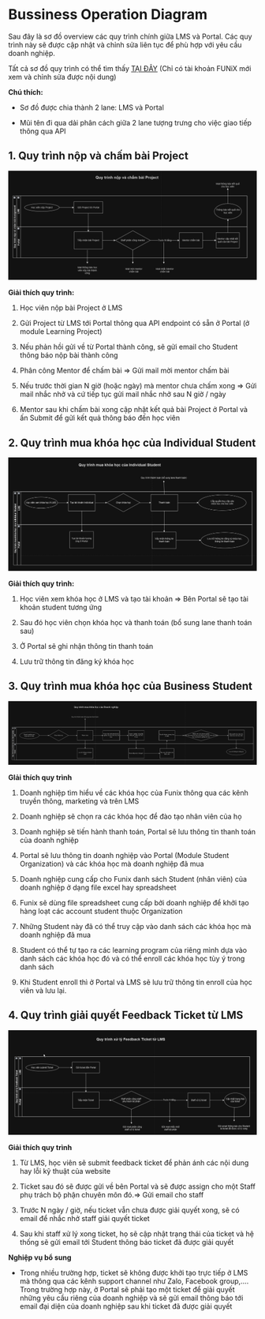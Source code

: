 # Bussiness Operation Diagram

Sau đây là sơ đồ overview các quy trình chính giữa LMS và Portal. Các quy trình này sẽ được cập nhật và chỉnh sửa liên tục để phù hợp với yêu cầu doanh nghiệp.

Tất cả sơ đồ quy trình có thể tìm thấy [TẠI ĐÂY](https://drive.google.com/file/d/1AXBw_ewzdQzoJnYit2YDHxyVsHoBYSRF/view?usp=sharing) (Chỉ có tài khoản FUNiX mới xem và chỉnh sửa được nội dung)

**Chú thích:**

- Sơ đồ được chia thành 2 lane: LMS và Portal

- Mũi tên đi qua dải phân cách giữa 2 lane tượng trưng cho việc giao tiếp thông qua API

## 1. Quy trình nộp và chấm bài Project

<img src="../assets/2.images/2.Business_operation_workflow/1.project_submission.png">

**Giải thích quy trình:**

1. Học viên nộp bài Project ở LMS

2. Gửi Project từ LMS tới Portal thông qua API endpoint có sẵn ở Portal (ở module Learning Project)

3. Nếu phản hồi gửi về từ Portal thành công, sẽ gửi email cho Student thông báo nộp bài thành công

4. Phân công Mentor để chấm bài => Gửi mail mời mentor chấm bài

5. Nếu trước thời gian N giờ (hoặc ngày) mà mentor chưa chấm xong => Gửi mail nhắc nhở và cứ tiếp tục gửi mail nhắc nhở sau N giờ / ngày

6. Mentor sau khi chấm bài xong cập nhật kết quả bài Project ở Portal và ấn Submit để gửi kết quả thông báo đến học viên

## 2. Quy trình mua khóa học của Individual Student

<img src="../assets/2.images/2.Business_operation_workflow/2.individual_student_journey.png">

**Giải thích quy trình:**

1. Học viên xem khóa học ở LMS và tạo tài khoản => Bên Portal sẽ tạo tài khoản student tương ứng

2. Sau đó học viên chọn khóa học và thanh toán (bổ sung lane thanh toán sau)

3. Ở Portal sẽ ghi nhận thông tin thanh toán

4. Lưu trữ thông tin đăng ký khóa học

## 3. Quy trình mua khóa học của Business Student

<img src="../assets/2.images/2.Business_operation_workflow/3.business_student_journey.png">

**GIải thích quy trình**

1. Doanh nghiệp tìm hiểu về các khóa học của Funix thông qua các kênh truyền thông, marketing và trên LMS

2. Doanh nghiệp sẽ chọn ra các khóa học để đào tạo nhân viên của họ

3. Doanh nghiệp sẽ tiến hành thanh toán, Portal sẽ lưu thông tin thanh toán của doanh nghiệp

4. Portal sẽ lưu thông tin doanh nghiệp vào Portal (Module Student Organization) và các khóa học mà doanh nghiệp đã mua

5. Doanh nghiệp cung cấp cho Funix danh sách Student (nhân viên) của doanh nghiệp ở dạng file excel hay spreadsheet

6. Funix sẽ dùng file spreadsheet cung cấp bởi doanh nghiệp để khởi tạo hàng loạt các account student thuộc Organization

7. Những Student này đã có thể truy cập vào danh sách các khóa học mà doanh nghiệp đã mua

8. Student có thể tự tạo ra các learning program của riêng mình dựa vào danh sách các khóa học đó và có thể enroll các khóa học tùy ý trong danh sách

9. Khi Student enroll thì ở Portal và LMS sẽ lưu trữ thông tin enroll của học viên và lưu lại.

## 4. Quy trình giải quyết Feedback Ticket từ LMS

<img src="../assets/2.images/2.Business_operation_workflow/4.feedback_ticket_management.png">

**Giải thích quy trình**

1. Từ LMS, học viên sẽ submit feedback ticket để phản ánh các nội dung hay lỗi kỹ thuật của website

2. Ticket sau đó sẽ được gửi về bên Portal và sẽ được assign cho một Staff phụ trách bộ phận chuyên môn đó.=> Gửi email cho staff

3. Trước N ngày / giờ, nếu ticket vẫn chưa được giải quyết xong, sẽ có email để nhắc nhở staff giải quyết ticket

4. Sau khi staff xử lý xong ticket, họ sẽ cập nhật trạng thái của ticket và hệ thống sẽ gửi email tới Student thông báo ticket đã được giải quyết



**Nghiệp vụ bổ sung**

- Trong nhiều trường hợp, ticket sẽ không được khởi tạo trực tiếp ở LMS mà thông qua các kênh support channel như Zalo, Facebook group,.... Trong trường hợp này, ở Portal sẽ phải tạo một ticket để giải quyết những yêu cầu riêng của doanh nghiệp và sẽ gửi email thông báo tới email đại diện của doanh nghiệp sau khi ticket đã được giải quyết 

